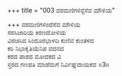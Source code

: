 +++
title = "003 ವರಮಣಿಗಳಿನ್ದೆಸೆವ ಮೌಳಿಯ"

+++
ವರಮಣಿಗಳಿಂದೆಸೆವ ಮೌಳಿಯ  
ಸರಸಿಜಾರಿಯ ಕಿರಣದೋಳಿಯ  
ವಿರಚಿಸಿದ ಸಿಂದೂರಭಾಳದಿ ಕುಣಿವ ಕುಂತಳದ  
ಕರಿ ನಿಭಾಕೃತಿಯೆನಿಪ ವದನದ  
ಕರದ ಪಾಶದ ಮೋದಕದ ವಿ  
ಸ್ತರದ ಗಣಪತಿ ಮಾಡೆಮಗೆ ನಿರ್ವಿಘ್ನದಾಯಕವ     ॥3॥